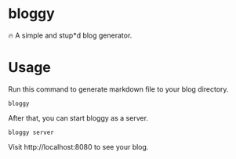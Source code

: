 # bloggy
🔥 A simple and stup*d blog generator.

# Usage
Run this command to generate markdown file to your blog directory.

```
bloggy
```

After that, you can start bloggy as a server.
```
bloggy server
```

Visit http://localhost:8080 to see your blog.